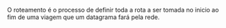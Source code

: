 O roteamento é o processo de definir toda a rota a ser tomada no inicio ao fim de uma viagem que um datagrama fará pela rede.